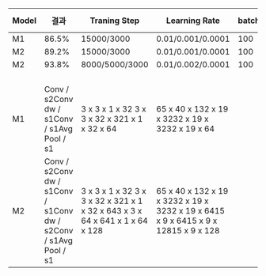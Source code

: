 | Model | 결과                                                             | Traning Step                                                                 | Learning Rate                                                                      | batch_size | optimizer                | activation function | silence_percentage | unknown_percentage | time_shift_ms | sample_rate |
|-------|------------------------------------------------------------------|------------------------------------------------------------------------------|------------------------------------------------------------------------------------|------------|--------------------------|---------------------|--------------------|--------------------|---------------|-------------|
| M1    | 86.5%                                                            | 15000/3000                                                                   | 0.01/0.001/0.0001                                                                  | 100        | GradientDescentOptimizer | Relu                | 10                 | 10                 | 100           | 16000       |
| M2    | 89.2%                                                            | 15000/3000                                                                   | 0.01/0.001/0.0001                                                                  | 100        | GradientDescentOptimizer | Relu                |                    |                    |               |             |
| M2    | 93.8%                                                            | 8000/5000/3000                                                               | 0.01/0.002/0.0001                                                                  | 100        | RMSPropOptimizer         | Relu                |                    |                    |               |             |
|       |                                                                  |                                                                              |                                                                                    |            |                          |                     |                    |                    |               |             |
|       |                                                                  |                                                                              |                                                                                    |            |                          |                     |                    |                    |               |             |
|       |                                                                  |                                                                              |                                                                                    |            |                          |                     |                    |                    |               |             |
|       |                                                                  |                                                                              |                                                                                    |            |                          |                     |                    |                    |               |             |
| M1    | Conv / s2Conv dw / s1Conv / s1Avg Pool / s1                      | 3 x 3 x 1 x 32 3 x 3 x 32 x 321 x 1 x 32 x 64                                | 65 x 40 x 132 x 19 x 3232 x 19 x 3232 x 19 x 64                                    |            |                          |                     |                    |                    |               |             |
| M2    | Conv / s2Conv dw / s1Conv / s1Conv dw / s2Conv / s1Avg Pool / s1 | 3 x 3 x 1 x 32 3 x 3 x 32 x 321 x 1 x 32 x 643 x 3 x 64 x 641 x 1 x 64 x 128 | 65 x 40 x 132 x 19 x 3232 x 19 x 3232 x 19 x 6415 x 9 x 6415 x 9 x 12815 x 9 x 128 |            |                          |                     |                    |                    |               |             |
